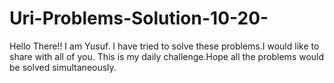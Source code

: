 # Uri-Problems-Solution-10-20-

Hello There!! I am Yusuf.
I have tried to solve these problems.I would like to share with all of you.
This is my daily challenge.Hope all the problems would be solved simultaneously.
